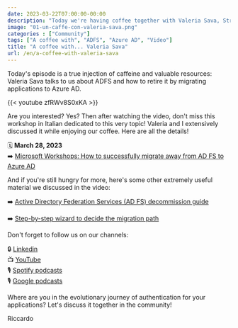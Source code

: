 ```yaml
---
date: 2023-03-22T07:00:00-00:00
description: "Today we're having coffee together with Valeria Sava, Strategy Product Manager at Microsoft Engineering. We'll be discussing how to retire ADFS in favor of Azure AD and migrate authentication for your applications."
image: "01-un-caffe-con-valeria-sava.png"
categories : ["Community"]
tags: ["A coffee with", "ADFS", "Azure AD", "Video"]
title: "A coffee with... Valeria Sava"
url: /en/a-coffee-with-valeria-sava
---
```

Today's episode is a true injection of caffeine and valuable resources: Valeria Sava talks to us about ADFS and how to retire it by migrating applications to Azure AD.

{{< youtube zfRWv8S0xKA >}}

Are you interested? Yes? Then after watching the video, don't miss this workshop in Italian dedicated to this very topic! Valeria and I extensively discussed it while enjoying our coffee. Here are all the details!

🗓️ **March 28, 2023**  
➡️ [Microsoft Workshops: How to successfully migrate away from AD FS to Azure AD](https://techcommunity.microsoft.com/t5/community-events-list/microsoft-workshops-how-to-successfully-migrate-away-from-ad-fs/td-p/3668480)

And if you're still hungry for more, here's some other extremely useful material we discussed in the video:

➡️ [Active Directory Federation Services (AD FS) decommission guide](https://learn.microsoft.com/en-us/windows-server/identity/ad-fs/decommission/adfs-decommission-guide)  

➡️ [Step-by-step wizard to decide the migration path](https://portal.office.com/AdminPortal/Home?#/modernonboarding/MigrateADFSToMicrosoftAzureAD)

Don't forget to follow us on our channels:
  
🔒 [Linkedin](https://www.linkedin.com/groups/9051256/)  
📺 [YouTube](https://www.youtube.com/@microsoftsecurityitalianus7402)  
🎙️ [Spotify podcasts](https://open.spotify.com/show/6DYut6ML56sjtLJB6YGI7i)  
🎙️ [Google podcasts](https://podcasts.google.com/feed/aHR0cHM6Ly9hbmNob3IuZm0vcy83ZjFhMjQ3NC9wb2RjYXN0L3Jzcw?sa=X&ved=2ahUKEwjRsPbfnOP1AhW2yLsIHRYcDwkQ9sEGegQIARAC)

Where are you in the evolutionary journey of authentication for your applications? Let's discuss it together in the community!

Riccardo